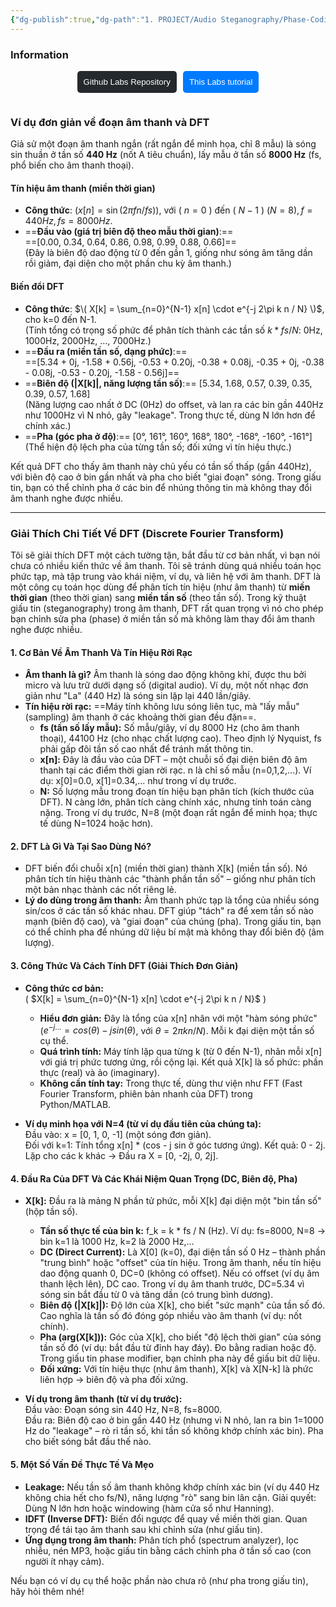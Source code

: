```yaml
---
{"dg-publish":true,"dg-path":"1. PROJECT/Audio Steganography/Phase-Coding/Cơ bản về âm thanh, Fourier.md","dg-permalink":"2025/stego/audio-fourier-dft","permalink":"/2025/stego/audio-fourier-dft/","title":"Cơ bản về âm thanh, Fourier","tags":["do-an","lecture_notes"],"created":"2025-09-12T15:10:24.783+07:00","updated":"2025-09-13T18:03:04.906+07:00"}
---
```



### Information
<div style="display: flex; justify-content: center; gap: 10px; margin-top: 10px;">
  <form action="https://github.com/TuTran21195/steg-labs">
    <button type="submit" style="padding: 10px; background: #24292e; color: white; border-radius: 5px; border: none;">Github Labs Repository</button>
  </form>
  <form action="https://tutran21195.github.io/steg-labs">
    <button type="submit" style="padding: 10px; background: #007bff; color: white; border-radius: 5px; border: none;">This Labs tutorial</button>
  </form>
</div>


### Ví dụ đơn giản về đoạn âm thanh và DFT

Giả sử một đoạn âm thanh ngắn (rất ngắn để minh họa, chỉ 8 mẫu) là sóng sin thuần ở tần số **440 Hz** (nốt A tiêu chuẩn), lấy mẫu ở tần số **8000 Hz** (fs, phổ biến cho âm thanh thoại).

#### Tín hiệu âm thanh (miền thời gian)
- **Công thức**: $( x[n] = \sin(2\pi f n / fs))$, với \( $n = 0$ \) đến \( $N-1$ \) $(N=8), f=440 Hz, fs=8000 Hz$.
- ==**Đầu vào (giá trị biên độ theo mẫu thời gian)**:==  
  ==[0.00, 0.34, 0.64, 0.86, 0.98, 0.99, 0.88, 0.66]==  
  (Đây là biên độ dao động từ 0 đến gần 1, giống như sóng âm tăng dần rồi giảm, đại diện cho một phần chu kỳ âm thanh.)

#### Biến đổi DFT
- **Công thức**: $\( X[k] = \sum_{n=0}^{N-1} x[n] \cdot e^{-j 2\pi k n / N} \)$, cho k=0 đến N-1.  
  (Tính tổng có trọng số phức để phân tích thành các tần số $k * fs / N$: 0Hz, 1000Hz, 2000Hz, ..., 7000Hz.)
- ==**Đầu ra (miền tần số, dạng phức)**:==  
==[5.34 + 0j, -1.58 + 0.56j, -0.53 + 0.20j, -0.38 + 0.08j, -0.35 + 0j, -0.38 - 0.08j, -0.53 - 0.20j, -1.58 - 0.56j]==
- ==**Biên độ (|X[k]|, năng lượng tần số)**:== [5.34, 1.68, 0.57, 0.39, 0.35, 0.39, 0.57, 1.68]  
  (Năng lượng cao nhất ở DC (0Hz) do offset, và lan ra các bin gần 440Hz như 1000Hz vì N nhỏ, gây "leakage". Trong thực tế, dùng N lớn hơn để chính xác.)
- ==**Pha (góc pha ở độ)**:== [0°, 161°, 160°, 168°, 180°, -168°, -160°, -161°]  
  (Thể hiện độ lệch pha của từng tần số; đối xứng vì tín hiệu thực.)

Kết quả DFT cho thấy âm thanh này chủ yếu có tần số thấp (gần 440Hz), với biên độ cao ở bin gần nhất và pha cho biết "giai đoạn" sóng. Trong giấu tin, bạn có thể chỉnh pha ở các bin để nhúng thông tin mà không thay đổi âm thanh nghe được nhiều.

---
### Giải Thích Chi Tiết Về DFT (Discrete Fourier Transform)

Tôi sẽ giải thích DFT một cách tường tận, bắt đầu từ cơ bản nhất, vì bạn nói chưa có nhiều kiến thức về âm thanh. Tôi sẽ tránh dùng quá nhiều toán học phức tạp, mà tập trung vào khái niệm, ví dụ, và liên hệ với âm thanh. DFT là một công cụ toán học dùng để phân tích tín hiệu (như âm thanh) từ **miền thời gian** (theo thời gian) sang **miền tần số** (theo tần số). Trong kỹ thuật giấu tin (steganography) trong âm thanh, DFT rất quan trọng vì nó cho phép bạn chỉnh sửa pha (phase) ở miền tần số mà không làm thay đổi âm thanh nghe được nhiều.

#### 1. **Cơ Bản Về Âm Thanh Và Tín Hiệu Rời Rạc**
   - **Âm thanh là gì?** Âm thanh là sóng dao động không khí, được thu bởi micro và lưu trữ dưới dạng số (digital audio). Ví dụ, một nốt nhạc đơn giản như "La" (440 Hz) là sóng sin lặp lại 440 lần/giây.
   - **Tín hiệu rời rạc:** ==Máy tính không lưu sóng liên tục, mà "lấy mẫu" (sampling) âm thanh ở các khoảng thời gian đều đặn==. 
     - **fs (tần số lấy mẫu):** Số mẫu/giây, ví dụ 8000 Hz (cho âm thanh thoại), 44100 Hz (cho nhạc chất lượng cao). Theo định lý Nyquist, fs phải gấp đôi tần số cao nhất để tránh mất thông tin.
     - **x[n]:** Đây là đầu vào của DFT – một chuỗi số đại diện biên độ âm thanh tại các điểm thời gian rời rạc. n là chỉ số mẫu (n=0,1,2,...). Ví dụ: x[0]=0.0, x[1]=0.34,... như trong ví dụ trước.
     - **N:** Số lượng mẫu trong đoạn tín hiệu bạn phân tích (kích thước của DFT). N càng lớn, phân tích càng chính xác, nhưng tính toán càng nặng. Trong ví dụ trước, N=8 (một đoạn rất ngắn để minh họa; thực tế dùng N=1024 hoặc hơn).

#### 2. **DFT Là Gì Và Tại Sao Dùng Nó?**
   - DFT biến đổi chuỗi x[n] (miền thời gian) thành X[k] (miền tần số). Nó phân tích tín hiệu thành các "thành phần tần số" – giống như phân tích một bản nhạc thành các nốt riêng lẻ.
   - **Lý do dùng trong âm thanh:** Âm thanh phức tạp là tổng của nhiều sóng sin/cos ở các tần số khác nhau. DFT giúp "tách" ra để xem tần số nào mạnh (biên độ cao), và "giai đoạn" của chúng (pha). Trong giấu tin, bạn có thể chỉnh pha để nhúng dữ liệu bí mật mà không thay đổi biên độ (âm lượng).

#### 3. **Công Thức Và Cách Tính DFT (Giải Thích Đơn Giản)**
   - **Công thức cơ bản:**  
     \( $X[k] = \sum_{n=0}^{N-1} x[n] \cdot e^{-j 2\pi k n / N}$ \)  
     - **Hiểu đơn giản:** Đây là tổng của x[n] nhân với một "hàm sóng phức" ($e^{-j...} = cos(θ) - j sin(θ)$, với $θ = 2π k n / N$). Mỗi k đại diện một tần số cụ thể.
     - **Quá trình tính:** Máy tính lặp qua từng k (từ 0 đến N-1), nhân mỗi x[n] với giá trị phức tương ứng, rồi cộng lại. Kết quả X[k] là số phức: phần thực (real) và ảo (imaginary).
     - **Không cần tính tay:** Trong thực tế, dùng thư viện như FFT (Fast Fourier Transform, phiên bản nhanh của DFT) trong Python/MATLAB.

   - **Ví dụ minh họa với N=4 (từ ví dụ đầu tiên của chúng ta):**  
     Đầu vào: x = [0, 1, 0, -1] (một sóng đơn giản).  
     Đối với k=1: Tính tổng x[n] * (cos - j sin ở góc tương ứng). Kết quả: 0 - 2j.  
     Lặp cho các k khác → Đầu ra X = [0, -2j, 0, 2j].

#### 4. **Đầu Ra Của DFT Và Các Khái Niệm Quan Trọng** (DC, Biên độ, Pha)
   - **X[k]:** Đầu ra là mảng N phần tử phức, mỗi X[k] đại diện một "bin tần số" (hộp tần số).  
     - **Tần số thực tế của bin k:** f_k = k * fs / N (Hz). Ví dụ: fs=8000, N=8 → bin k=1 là 1000 Hz, k=2 là 2000 Hz,...
     - **DC (Direct Current):** Là X[0] (k=0), đại diện tần số 0 Hz – thành phần "trung bình" hoặc "offset" của tín hiệu. Trong âm thanh, nếu tín hiệu dao động quanh 0, DC=0 (không có offset). Nếu có offset (ví dụ âm thanh lệch lên), DC cao. Trong ví dụ âm thanh trước, DC=5.34 vì sóng sin bắt đầu từ 0 và tăng dần (có trung bình dương).
     - **Biên độ (|X[k]|):** Độ lớn của X[k], cho biết "sức mạnh" của tần số đó. Cao nghĩa là tần số đó đóng góp nhiều vào âm thanh (ví dụ: nốt chính).
     - **Pha (arg(X[k])):** Góc của X[k], cho biết "độ lệch thời gian" của sóng tần số đó (ví dụ: bắt đầu từ đỉnh hay đáy). Đo bằng radian hoặc độ. Trong giấu tin phase modifier, bạn chỉnh pha này để giấu bit dữ liệu.
     - **Đối xứng:** Với tín hiệu thực (như âm thanh), X[k] và X[N-k] là phức liên hợp → biên độ và pha đối xứng.

   - **Ví dụ trong âm thanh (từ ví dụ trước):**  
     Đầu vào: Đoạn sóng sin 440 Hz, N=8, fs=8000.  
     Đầu ra: Biên độ cao ở bin gần 440 Hz (nhưng vì N nhỏ, lan ra bin 1=1000 Hz do "leakage" – rò rỉ tần số, khi tần số không khớp chính xác bin). Pha cho biết sóng bắt đầu thế nào.

#### 5. **Một Số Vấn Đề Thực Tế Và Mẹo**
   - **Leakage:** Nếu tần số âm thanh không khớp chính xác bin (ví dụ 440 Hz không chia hết cho fs/N), năng lượng "rò" sang bin lân cận. Giải quyết: Dùng N lớn hơn hoặc windowing (hàm cửa sổ như Hanning).
   - **IDFT (Inverse DFT):** Biến đổi ngược để quay về miền thời gian. Quan trọng để tái tạo âm thanh sau khi chỉnh sửa (như giấu tin).
   - **Ứng dụng trong âm thanh:** Phân tích phổ (spectrum analyzer), lọc nhiễu, nén MP3, hoặc giấu tin bằng cách chỉnh pha ở tần số cao (con người ít nhạy cảm).

Nếu bạn có ví dụ cụ thể hoặc phần nào chưa rõ (như pha trong giấu tin), hãy hỏi thêm nhé!
